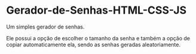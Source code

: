 # Gerador-de-Senhas-HTML-CSS-JS

Um simples gerador de senhas.

Ele possui a opção de escolher o tamanho da senha e também a opção de copiar automaticamente ela, sendo as senhas geradas aleatoriamente.
